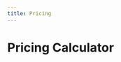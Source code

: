 ```yaml
---
title: Pricing
---
```


# Pricing Calculator

<div id="root"></div>

<script src="/stream-pricing/build/static/js/main.449f2fa8.js"></script>
